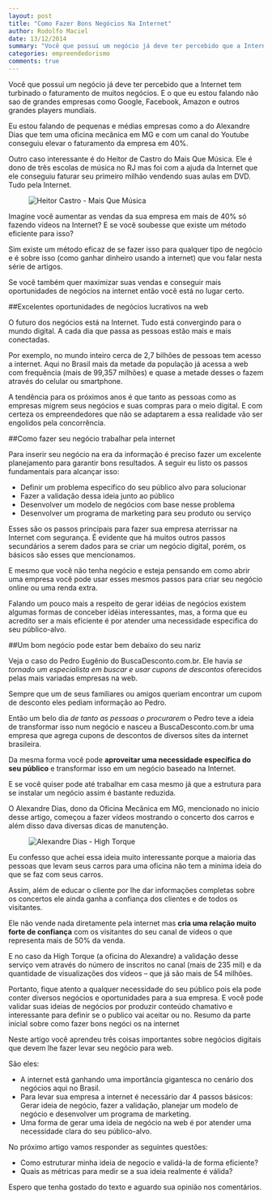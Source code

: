 ```yaml
---
layout: post
title: "Como Fazer Bons Negócios Na Internet"
author: Rodolfo Maciel
date: 13/12/2014
summary: "Você que possui um negócio já deve ter percebido que a Internet tem turbinado o faturamento de muitos negócios. E o que eu estou falando não sao de grandes empresas como Google, Facebook, Amazon e outros grandes players mundiais. Eu estou falando de pequenas e médias empresas como a do Alexandre Dias que tem uma oficina mecânica em MG e com um canal do Youtube conseguiu elevar o faturamento da empresa em 40%."
categories: empreendedorismo
comments: true
---
```


Você que possui um negócio já deve ter percebido que a Internet tem turbinado o faturamento de muitos negócios. E o que eu estou falando não sao de grandes empresas como Google, Facebook, Amazon e outros grandes players mundiais.

Eu estou falando de pequenas e médias empresas como a do Alexandre Dias que tem uma oficina mecânica em MG e com um canal do Youtube conseguiu elevar o faturamento da empresa em 40%.

Outro caso interessante é do Heitor de Castro do Mais Que Música. Ele é dono de três escolas de música no RJ mas foi com a ajuda da Internet que ele conseguiu faturar seu primeiro milhão vendendo suas aulas em DVD. Tudo pela Internet.

<figure>
    <img src="{{ site.baseurl }}/assets/images/heitor-castro-mais-que-musica.jpg" alt="Heitor Castro - Mais Que Música">
</figure>

Imagine você aumentar as vendas da sua empresa em mais de 40% só fazendo vídeos na Internet? E se você soubesse que existe um método eficiente para isso?

Sim existe um método eficaz de se fazer isso para qualquer tipo de negócio e é sobre isso (como ganhar dinheiro usando a internet) que vou falar nesta série de artigos.

Se você também quer maximizar suas vendas e conseguir mais oportunidades de negócios na internet então você está no lugar certo.

##Excelentes oportunidades de negócios lucrativos na web

O futuro dos negócios está na Internet. Tudo está convergindo para o mundo digital. A cada dia que passa as pessoas estão mais e mais conectadas.

Por exemplo, no mundo inteiro cerca de 2,7 bilhões de pessoas tem acesso a internet. Aqui no Brasil mais da metade da população já acessa a web com frequência (mais de 99,357 milhões) e quase a metade desses o fazem através do celular ou smartphone.

A tendência para os próximos anos é que tanto as pessoas como as empresas migrem seus negócios e suas compras para o meio digital. E com certeza os empreendedores que não se adaptarem a essa realidade vão ser engolidos pela concorrência.

##Como fazer seu negócio trabalhar pela internet

Para inserir seu negócio na era da informação é preciso fazer um excelente planejamento para garantir bons resultados. A seguir eu listo os passos fundamentais para alcançar isso:

* Definir um problema especifico do seu público alvo para solucionar
* Fazer 	a validação dessa ideia junto ao público
* Desenvolver um modelo de negócios com base nesse problema	
* Desenvolver um programa de marketing para seu produto ou serviço

Esses são os passos principais para fazer sua empresa aterrissar na Internet com segurança. É evidente que há muitos outros passos secundários a serem dados para se criar um negócio digital, porém, os básicos são esses que mencionamos.

E mesmo que você não tenha negócio e esteja pensando em como abrir uma empresa você pode usar esses mesmos passos para criar seu negócio online ou uma renda extra.

Falando um pouco mais a respeito de gerar idéias de negócios existem algumas formas de conceber idéias interessantes, mas, a forma que eu acredito ser a mais eficiente é por atender uma necessidade especifica do seu público-alvo.

##Um bom negócio pode estar bem debaixo do seu nariz

Veja o caso do Pedro Eugênio do BuscaDesconto.com.br. Ele havia *se tornado um especialista em buscar e usar cupons de descontos* oferecidos pelas mais variadas empresas na web.

Sempre que um de seus familiares ou amigos queriam encontrar um cupom de desconto eles pediam informação ao Pedro.

Então um belo dia *de tanto as pessoas o procurarem* o Pedro teve a ideia de transformar isso num negócio e nasceu a BuscaDesconto.com.br uma empresa que agrega cupons de descontos de diversos sites da internet brasileira.

Da mesma forma você pode **aproveitar uma necessidade específica do seu público** e transformar isso em um negócio baseado na Internet.

E se você quiser pode até trabalhar em casa mesmo já que a estrutura para se instalar um negócio assim é bastante reduzida.

O Alexandre Dias, dono da Oficina Mecânica em MG, mencionado no inicio desse artigo, começou a fazer vídeos mostrando o concerto dos carros e além disso dava diversas dicas de manutenção.

<figure>
    <img src="{{ site.baseurl }}/assets/images/high-torque-alexandre-dias.jpg" alt="Alexandre Dias - High Torque">
</figure>

Eu confesso que achei essa ideia muito interessante porque a maioria das pessoas que levam seus carros para uma oficina não tem a minima ideia do que se faz com seus carros.

Assim, além de educar o cliente por lhe dar informações completas sobre os concertos ele ainda ganha a confiança dos clientes e de todos os visitantes.

Ele não vende nada diretamente pela internet mas **cria uma relação muito forte de confiança** com os visitantes do seu canal de vídeos o que representa mais de 50% da venda.

E no caso da High Torque (a oficina do Alexandre) a validação desse serviço vem através do número de inscritos no canal (mais de 235 mil) e da quantidade de visualizações dos vídeos – que já são mais de 54 milhões.

Portanto, fique atento a qualquer necessidade do seu público pois ela pode conter diversos negócios e oportunidades para a sua empresa. E você pode validar suas ideias de negócios por produzir conteúdo chamativo e interessante para definir se o publico vai aceitar ou no.
Resumo da parte inicial sobre como fazer bons negóci    os na internet

Neste artigo você aprendeu três coisas importantes sobre negócios digitais que devem lhe fazer levar seu negócio para web.

São eles:
	
* A internet está ganhando uma importância gigantesca no cenário dos 	negócios aqui no Brasil.	
* Para levar sua empresa a internet é necessário dar 4 passos básicos: 	Gerar ideia de negócio, fazer a validação, planejar um modelo de negócio e desenvolver um programa de marketing.
* Uma forma de gerar uma ideia de negócio na web é por atender uma 	necessidade clara do seu público-alvo.

No próximo artigo vamos responder as seguintes questões:

* Como estruturar minha ideia de negocio e validá-la de forma eficiente?
* Quais as métricas para medir se a sua ideia realmente é válida?

Espero que tenha gostado do texto e aguardo sua opinião nos comentários.